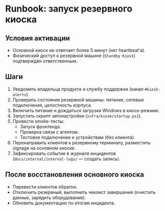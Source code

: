 # Runbook: запуск резервного киоска

## Условия активации

- Основной киоск не отвечает более 5 минут (нет heartbeat'а).
- Физический доступ к резервной машине (`Standby Kiosk`) подтверждён ответственным.

## Шаги

1. Уведомить владельца продукта и службу поддержки (канал `#kiosk-alerts`).
2. Проверить состояние резервной машины: питание, сетевые подключения, целостность корпуса.
3. Включить питание и дождаться загрузки Windows в киоск-режиме.
4. Запустить скрипт автонастройки (`infra/kiosk/startup.ps1`).
5. Провести smoke-тесты:
   - Запуск фронтенда.
   - Проверка связи с агентом.
   - Тестовое подключение к устройствам (без клиента).
6. Перенаправить клиентов к резервному терминалу, разместить signage на основном киоске.
7. Зафиксировать событие в журнале инцидентов (`docs/internal/internal-logs/` — создать запись).

## После восстановления основного киоска

- Перевести клиентов обратно.
- Отключить резервный, выполнить чеклист завершения (очистить данные, зарядить оборудование).
- Обновить документацию по итогам инцидента.
